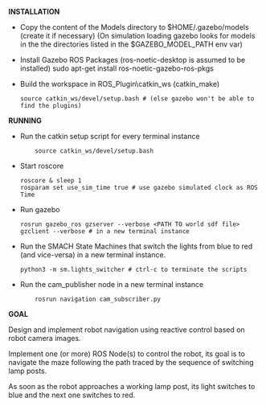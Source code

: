 

**INSTALLATION**

- Copy the content of the Models directory to $HOME/.gazebo/models (create it if necessary)
  (On simulation loading gazebo looks for models in the the directories listed in the $GAZEBO_MODEL_PATH env var)

- Install Gazebo ROS Packages (ros-noetic-desktop is assumed to be installed) 
sudo apt-get install ros-noetic-gazebo-ros-pkgs 

- Build the workspace in ROS_Plugin\catkin_ws (catkin_make)
  ``` {.bash}
  source catkin_ws/devel/setup.bash # (else gazebo won't be able to find the plugins) 
  ```
**RUNNING**

- Run the catkin setup script for every terminal instance
  ``` {.bash}
      source catkin_ws/devel/setup.bash
  ```
    
- Start roscore
    ``` {.bash}
    roscore & sleep 1
    rosparam set use_sim_time true # use gazebo simulated clock as ROS Time
    ```

- Run gazebo
    ``` {.bash}
    rosrun gazebo_ros gzserver --verbose <PATH TO world sdf file>
    gzclient --verbose # in a new terminal instance
    ```

- Run the SMACH State Machines that switch the lights from blue to red (and vice-versa) in a new terminal instance.
    ``` {.bash}
    python3 -m sm.lights_switcher # ctrl-c to terminate the scripts
    ```
- Run the cam_publisher node in a new terminal instance
  ``` {.bash}
      rosrun navigation cam_subscriber.py
  ```

**GOAL**

Design and implement robot navigation using reactive control based on robot camera images.

Implement one (or more) ROS Node(s) to control the robot, its goal is to navigate the maze following the path traced by the sequence of switching lamp posts. 

As soon as the robot approaches a working lamp post, its light switches to blue and the next one switches to red. 

